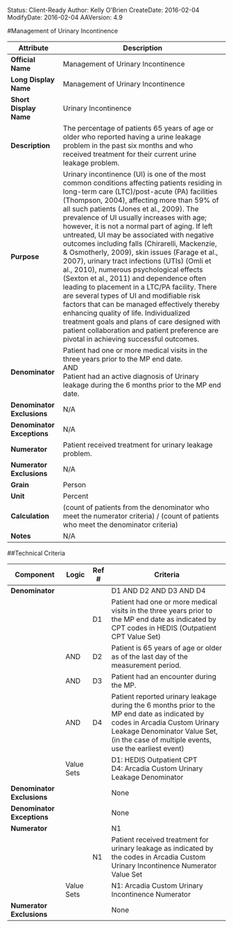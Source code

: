 Status: Client-Ready
Author: Kelly O'Brien
CreateDate: 2016-02-04
ModifyDate: 2016-02-04
AAVersion: 4.9

#Management of Urinary Incontinence

| Attribute | Description |
| --------- | ----------- |
| **Official Name** | Management of Urinary Incontinence |
| **Long Display Name** | Management of Urinary Incontinence |
| **Short Display Name** | Urinary Incontinence |
| **Description** | The percentage of patients 65 years of age or older who reported having a urine leakage problem in the past six months and who received treatment for their current urine leakage problem. |
| **Purpose** | Urinary incontinence (UI) is one of the most common conditions affecting patients residing in long-term care (LTC)/post-acute (PA) facilities (Thompson, 2004), affecting more than 59% of all such patients (Jones et al., 2009). The prevalence of UI usually increases with age; however, it is not a normal part of aging. If left untreated, UI may be associated with negative outcomes including falls (Chirarelli, Mackenzie, & Osmotherly, 2009), skin issues (Farage et al., 2007), urinary tract infections (UTIs) (Omli et al., 2010), numerous psychological effects (Sexton et al., 2011) and dependence often leading to placement in a LTC/PA facility. There are several types of UI and modifiable risk factors that can be managed effectively thereby enhancing quality of life. Individualized treatment goals and plans of care designed with patient collaboration and patient preference are pivotal in achieving successful outcomes. |
| **Denominator** | Patient had one or more medical visits in the three years prior to the MP end date.<br>AND<br>Patient had an active diagnosis of Urinary leakage during the 6 months prior to the MP end date. |
| **Denominator Exclusions** | N/A |
| **Denominator Exceptions** | N/A |
| **Numerator** | Patient received treatment for urinary leakage problem. |
| **Numerator Exclusions** | N/A |
| **Grain** | Person |
| **Unit** | Percent |
| **Calculation** | (count of patients from the denominator who meet the numerator criteria) / (count of patients who meet the denominator criteria) |
| **Notes** | N/A |


##Technical Criteria

| Component | Logic | Ref # | Criteria |
| --------- | ----- | ----- | -------- |
| **Denominator** | | | D1 AND D2 AND D3 AND D4 |
| |  | D1 | Patient had one or more medical visits in the three years prior to the MP end date as indicated by CPT codes in HEDIS (Outpatient CPT Value Set) |
| | AND | D2 | Patient is 65 years of age or older as of the last day of the measurement period. |
| | AND | D3 | Patient had an encounter during the MP. |
| | AND | D4 | Patient reported urinary leakage during the 6 months prior to the MP end date as indicated by codes in Arcadia Custom Urinary Leakage Denominator Value Set, (in the case of multiple events, use the earliest event) |
| | Value Sets | | D1: HEDIS Outpatient CPT<br>D4: Arcadia Custom Urinary Leakage Denominator |
| **Denominator Exclusions** | | | None |
| **Denominator Exceptions** | | | None |
| **Numerator** | | | N1 |
| |  | N1 | Patient received treatment for urinary leakage as indicated by the codes in Arcadia Custom Urinary Incontinence Numerator Value Set |
| | Value Sets | | N1: Arcadia Custom Urinary Incontinence Numerator |
| **Numerator Exclusions** | | | None |
